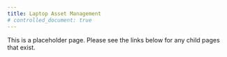 ```yaml
---
title: Laptop Asset Management
# controlled_document: true
---
```


This is a placeholder page. Please see the links below for any child pages that exist.